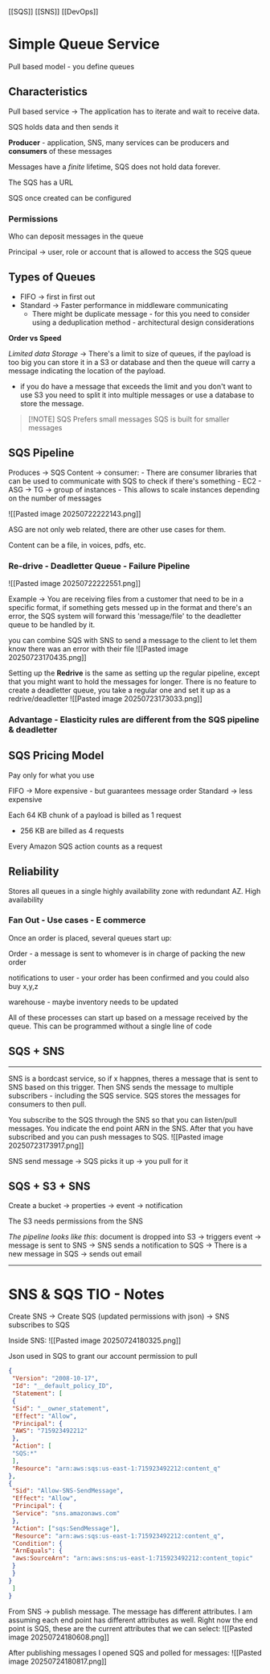 [[SQS]] [[SNS]] [[DevOps]]
# Simple Queue Service
Pull based model - you define queues

## Characteristics
Pull based service -> The application has to iterate and wait to receive data.

SQS holds data and then sends it 

**Producer** - application, SNS, many services can be producers and **consumers** of these messages

Messages have a *finite* lifetime, SQS does not hold data forever. 

The SQS has a URL 

SQS once created can be configured 

### Permissions
Who can deposit messages in the queue 

Principal -> user, role or account that is allowed to access the SQS queue 

## Types of Queues
- FIFO -> first in first out 
- Standard -> Faster performance in middleware communicating 
	- There might be duplicate message - for this you need to consider using a deduplication method - architectural design considerations

**Order vs Speed**

*Limited data Storage* -> There's a limit to size of queues, if the payload is too big you can store it in a S3 or database and then the queue will carry a message indicating the location of the payload. 
- if you do have a message that exceeds the limit and you don't want to use S3 you need to split it into multiple messages or use a database to store the message. 


> [!NOTE] SQS Prefers small messages
> SQS is built for smaller messages


## SQS Pipeline

Produces -> SQS Content -> consumer:
							- There are consumer libraries that can be used to communicate with SQS to check if there's something 
							- EC2
							- ASG -> TG -> group of instances - This allows to scale instances depending on the number of messages
							

![[Pasted image 20250722222143.png]]

ASG are not only web related, there are other use cases for them. 

Content can be a file, in voices, pdfs, etc. 

### Re-drive - Deadletter Queue - Failure Pipeline

![[Pasted image 20250722222551.png]]

Example -> You are receiving files from a customer that need to be in a specific format, if something gets messed up in the format and there's an error, the SQS system will forward this 'message/file' to the deadletter queue to be handled by it. 

you can combine SQS with SNS to send a message to the client to let them know there was an error with their file
![[Pasted image 20250723170435.png]]

Setting up the **Redrive** is the same as setting up the regular pipeline, except that you might want to hold the messages for longer. There is no feature to create a deadletter queue, you take a regular one and set it up as a redrive/deadletter
![[Pasted image 20250723173033.png]]


### Advantage - Elasticity rules are different from the SQS pipeline & deadletter

## SQS Pricing Model
Pay only for what you use

FIFO -> More expensive - but guarantees message order
Standard -> less expensive

Each 64 KB chunk of a payload is billed as 1 request 
- 256 KB are billed as 4 requests 

Every Amazon SQS action counts as a request

## Reliability 
Stores all queues in a single highly availability zone with redundant AZ. High availability

### Fan Out - Use cases - E commerce
Once an order is placed, several queues start up:

Order - a message is sent to whomever is in charge of packing the new order

notifications to user - your order has been confirmed and you could also buy x,y,z

warehouse - maybe inventory needs to be updated

All of these processes can start up based on a message received by the queue. This can be programmed without a single line of code 


## SQS + SNS
****
SNS is a bordcast service, so if x happnes, theres a message that is sent to SNS based on this trigger. Then SNS sends the message to multiple subscribers - including the SQS service. SQS stores the messages for consumers to then pull.  


You subscribe to the SQS through the SNS so that you can listen/pull messages. You indicate the end point ARN in the SNS. After that you have subscribed and you can push messages to SQS.
![[Pasted image 20250723173917.png]]

SNS send message -> SQS picks it up -> you pull for it

## SQS + S3 + SNS
Create a bucket -> properties -> event -> notification 

The S3 needs permissions from the SNS 

*The pipeline looks like this*:
document is dropped into S3 -> triggers event -> message is sent to SNS -> SNS sends a notification to SQS -> There is a new message in SQS -> sends out email


--- 

# SNS & SQS TIO - Notes

Create SNS -> Create SQS (updated permissions with json) -> SNS subscribes to SQS 

Inside SNS:
![[Pasted image 20250724180325.png]]


Json used in SQS to grant our account permission to pull

```json
{
 "Version": "2008-10-17",
 "Id": "__default_policy_ID",
 "Statement": [
 {
 "Sid": "__owner_statement",
 "Effect": "Allow",
 "Principal": {
 "AWS": "715923492212"
 },
 "Action": [
 "SQS:*"
 ],
 "Resource": "arn:aws:sqs:us-east-1:715923492212:content_q"
},
{
 "Sid": "Allow-SNS-SendMessage",
 "Effect": "Allow",
 "Principal": {
 "Service": "sns.amazonaws.com"
 },
 "Action": ["sqs:SendMessage"],
 "Resource": "arn:aws:sqs:us-east-1:715923492212:content_q",
 "Condition": {
 "ArnEquals": {
 "aws:SourceArn": "arn:aws:sns:us-east-1:715923492212:content_topic"
 }
 }
}
 ]
}

```

From SNS -> publish message. The message has different attributes. I am assuming each end point has different attributes as well. Right now the end point is SQS, these are the current attributes that we can select:
![[Pasted image 20250724180608.png]]

After publishing messages I opened SQS and polled for messages:
![[Pasted image 20250724180817.png]]

